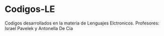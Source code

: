 # Codigos-LE
Codigos desarrollados en la materia de Lenguajes Elctronicos. 
Profesores: Israel Pavelek y Antonella De Cía
